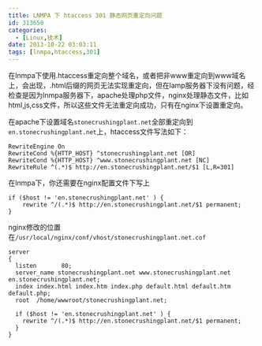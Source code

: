 ```yaml
---
title: LNMPA 下 htaccess 301 静态网页重定向问题
id: 313650
categories:
  - [Linux,技术]
date: 2013-10-22 03:03:11
tags: [lnmpa,htaccess,301]
---
```


在lnmpa下使用.htaccess重定向整个域名，或者把非www重定向到www域名上，会出现，.html后缀的网页无法实现重定向，但在lamp服务器下没有问题，经检查是因为lnmpa服务器下，apache处理php文件，nginx处理静态文件，比如html,js,css文件，所以这些文件无法重定向成功，只有在nginx下设置重定向。

在apache下设置域名`stonecrushingplant.net`全部重定向到`en.stonecrushingplant.net`上，htaccess文件写法如下：

```
RewriteEngine On
RewriteCond %{HTTP_HOST} ^stonecrushingplant.net [OR]
RewriteCond %{HTTP_HOST} ^www.stonecrushingplant.net [NC]
RewriteRule ^(.*)$ http://en.stonecrushingplant.net/$1 [L,R=301]
```

在lnmpa下，你还需要在nginx配置文件下写上

```
if ($host != 'en.stonecrushingplant.net' ) {
	rewrite ^/(.*)$ http://en.stonecrushingplant.net/$1 permanent;
}
```

nginx修改的位置在`/usr/local/nginx/conf/vhost/stonecrushingplant.net.cof`

```
server
{
  listen       80;
  server_name stonecrushingplant.net www.stonecrushingplant.net en.stonecrushingplant.net;
  index index.html index.htm index.php default.html default.htm default.php;
  root  /home/wwwroot/stonecrushingplant.net;

  if ($host != 'en.stonecrushingplant.net' ) {
    rewrite ^/(.*)$ http://en.stonecrushingplant.net/$1 permanent;
  }
}
```
